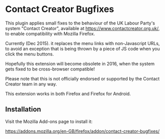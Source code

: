 # Contact Creator Bugfixes

This plugin applies small fixes to the behaviour of the UK Labour
Party's system "Contact Creator", available at
https://www.contactcreator.org.uk/, to enable compatibility with
Mozilla Firefox.

Currently (Dec 2015). it replaces the menu links with non-Javascript
URLs, to avoid an exception that is being thrown by a piece of JS code
when you click the menu buttons.

Hopefully this extension will become obsolete in 2016, when the system
gets fixed to be cross-browser compatible!

Please note that this is not officially endorsed or supported by the
Contact Creator team in any way.

This extension works in both Firefox and Firefox for Android.

## Installation

Visit the Mozilla Add-ons page to install it:

https://addons.mozilla.org/en-GB/firefox/addon/contact-creator-bugfixes/

